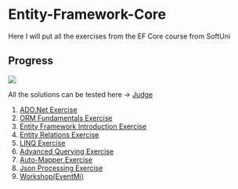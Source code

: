 # Entity-Framework-Core
 Here I will put all the exercises from the EF Core course from SoftUni
## Progress 
![][def]

 All the solutions can be tested here -> [Judge](https://judge.softuni.org/Contests#!/List/ByCategory/68/CSharp-Databases-Advanced-Exercises)

 1. [ADO.Net Exercise](https://github.com/HEMAndonov98/Entity_Framework_Core/tree/main/ADODOTNETExercises)
 2. [ORM Fundamentals Exercise](https://github.com/HEMAndonov98/Entity_Framework_Core/tree/main/ORM%20Fundamental%20Exercise)
 3. [Entity Framework Introduction Exercise](https://github.com/HEMAndonov98/Entity_Framework_Core/tree/main/Entity%20Framework%20Core%20Introduction%20Exercises/SoftUni)
 4. [Entity Relations Exercise](https://github.com/HEMAndonov98/Entity_Framework_Core/tree/main/EntityRelations)
 5. [LINQ Exercise](https://github.com/HEMAndonov98/Entity_Framework_Core/tree/main/LINQ/MusicHub)
 6. [Advanced Querying Exercise](https://github.com/HEMAndonov98/Entity_Framework_Core/tree/main/AdvancedQuerying%20Exercise)
 7. [Auto-Mapper Exercise](https://github.com/HEMAndonov98/Entity_Framework_Core/tree/main/Auto%20Mapper%20Exercise)
 8. [Json Processing Exercise](https://github.com/HEMAndonov98/Entity_Framework_Core/tree/main/JSON%20Processing%20Exercises)
 9. [Workshop(EventMi)](https://github.com/HEMAndonov98/Entity_Framework_Core/tree/main/Workshop(EventMi)/EventMi)


[def]: https://geps.dev/progress/90
